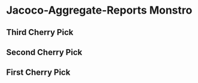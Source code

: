 # Jacoco-Aggregate-Reports Monstro

## Third Cherry Pick

## Second Cherry Pick

## First Cherry Pick